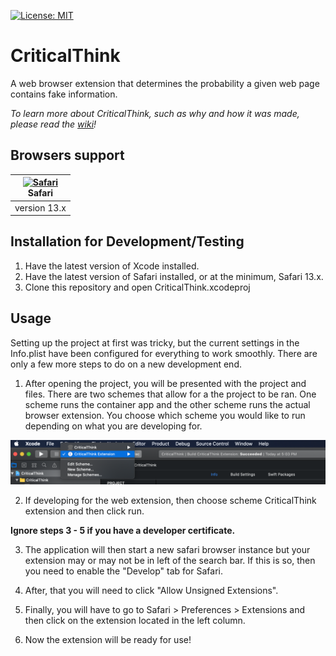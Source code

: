 [![License: MIT](https://img.shields.io/badge/License-MIT-red.svg)](https://opensource.org/licenses/MIT)

# CriticalThink
A web browser extension that determines the probability a given web page contains fake information.

_To learn more about CriticalThink, such as why and how it was made, please read the [wiki](https://github.com/brandonmain/CriticalThink/wiki)!_

## Browsers support

| [<img src="https://raw.githubusercontent.com/alrra/browser-logos/master/src/safari/safari_48x48.png" alt="Safari" width="24px" height="24px" />](http://godban.github.io/browsers-support-badges/)<br/>Safari |
| --------- |
| version 13.x

## Installation for Development/Testing
1. Have the latest version of Xcode installed.
2. Have the latest version of Safari installed, or at the minimum, Safari 13.x.
3. Clone this repository and open CriticalThink.xcodeproj


## Usage
Setting up the project at first was tricky, but the current settings in the Info.plist have been configured for everything to work smoothly. There are only a few more steps to do on a new development end.

1. After opening the project, you will be presented with the project and files. There are two schemes that allow for a the project to be ran. One scheme runs the container app and the other scheme runs the actual browser extension. You choose which scheme you would like to run depending on what you are developing for.

![Schemes](/readme-img/schemes.png)

2. If developing for the web extension, then choose scheme CriticalThink extension and then click run.

**Ignore steps 3 - 5 if you have a developer certificate.**

3. The application will then start a new safari browser instance but your extension may or may not be in left of the search bar. If this is so, then you need to enable the "Develop" tab for Safari.

4. After, that you will need to click "Allow Unsigned Extensions".

5. Finally, you will have to go to Safari > Preferences > Extensions and then click on the extension located in the left column.

6. Now the extension will be ready for use!
